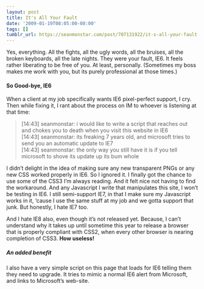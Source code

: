 ```yaml
---
layout: post
title: It's All Your Fault
date: '2009-01-19T08:05:00-08:00'
tags: []
tumblr_url: https://seanmonstar.com/post/707131922/it-s-all-your-fault
---
```

Yes, everything. All the fights, all the ugly words, all the bruises, all the broken keyboards, all the late nights. They were your fault, IE6. It feels rather liberating to be free of you. At least, personally. (Sometimes my boss makes me work with you, but its purely professional at those times.)

#### So Good-bye, IE6

When a client at my job specifically wants IE6 pixel-perfect support, I cry. Then while fixing it, I rant about the process on IM to whoever is listening at that time:

> [14:43] seanmonstar: i would like to write a script that reaches out and chokes you to death when you visit this website in IE6  
> [14:43] seanmonstar: its freaking 7 years old, and microsoft tries to send you an automatic update to IE7  
> [14:43] seanmonstar: the only way you still have it is if you tell microsoft to shove its update up its bum whole

I didn’t delight in the idea of making sure any new transparent PNGs or any new CSS worked properly in IE6. So I ignored it. I finally got the chance to use some of the CSS3 I’m always reading. And it felt nice not having to find the workaround. And any Javascript I write that manipulates this site, I won’t be testing in IE6. I still semi-support IE7, in that I make sure my Javascript works in it, ‘cause I use the same stuff at my job and we gotta support that junk. But honestly, I hate IE7 too.

And I hate IE8 also, even though it’s not released yet. Because, I can’t understand why it takes up until sometime this year to release a browser that is properly compliant with CSS2, when every other browser is nearing completion of CSS3. **How useless!**

##### An added benefit

I also have a very simple script on this page that loads for IE6 telling them they need to upgrade. It tries to mimic a normal IE6 alert from Microsoft, and links to Microsoft’s web-site.

